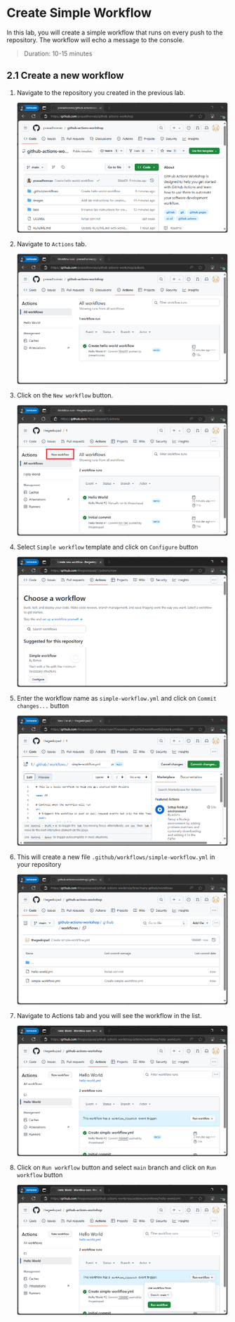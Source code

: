 # Create Simple Workflow

In this lab, you will create a simple workflow that runs on every push to the repository. The workflow will echo a message to the console.

> Duration: 10-15 minutes

## 2.1 Create a new workflow

1. Navigate to the repository you created in the previous lab.

   ![Navigate to Repository](../images/2.1-navigate-to-repository.png)

2. Navigate to `Actions` tab.

   ![Navigate to Actions](../images/2.2-navigate-to-actions.png)

3. Click on the `New workflow` button.

   ![New Workflow](../images/2.3-click-on-new-workflow.png)

4. Select `Simple workflow` template and click on `Configure` button

   ![Select Simple Workflow](../images/2.4-select-simple-workflow.png)

5. Enter the workflow name as `simple-workflow.yml` and click on `Commit changes...` button

   ![Enter Workflow Name](../images/2.5-enter-workflow-name.png)

6. This will create a new file `.github/workflows/simple-workflow.yml` in your repository

   ![Workflow Created](../images/2.6-workflow-created.png)

7. Navigate to Actions tab and you will see the workflow in the list.

   ![Workflow List](../images/2.7-workflow-list.png)

8. Click on `Run workflow` button and select `main` branch and click on `Run workflow` button

   ![Run Workflow](../images/2.8-run-workflow.png)
